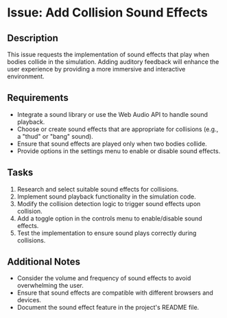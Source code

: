 # Issue: Add Collision Sound Effects

## Description
This issue requests the implementation of sound effects that play when bodies collide in the simulation. Adding auditory feedback will enhance the user experience by providing a more immersive and interactive environment.

## Requirements
- Integrate a sound library or use the Web Audio API to handle sound playback.
- Choose or create sound effects that are appropriate for collisions (e.g., a "thud" or "bang" sound).
- Ensure that sound effects are played only when two bodies collide.
- Provide options in the settings menu to enable or disable sound effects.

## Tasks
1. Research and select suitable sound effects for collisions.
2. Implement sound playback functionality in the simulation code.
3. Modify the collision detection logic to trigger sound effects upon collision.
4. Add a toggle option in the controls menu to enable/disable sound effects.
5. Test the implementation to ensure sound plays correctly during collisions.

## Additional Notes
- Consider the volume and frequency of sound effects to avoid overwhelming the user.
- Ensure that sound effects are compatible with different browsers and devices.
- Document the sound effect feature in the project's README file.